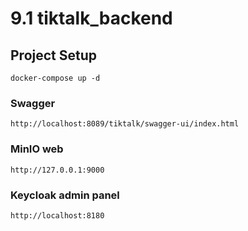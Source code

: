 # 9.1 tiktalk_backend

## Project Setup

```
docker-compose up -d
```

### Swagger

```
http://localhost:8089/tiktalk/swagger-ui/index.html
```

### MinIO web

```
http://127.0.0.1:9000
```

### Keycloak admin panel

```
http://localhost:8180
```
